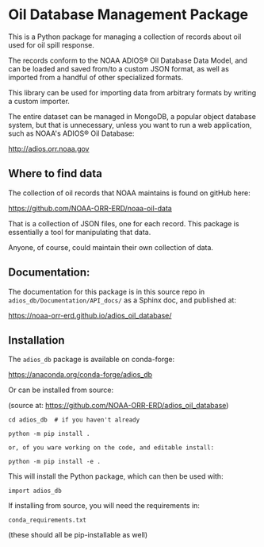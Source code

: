 # Oil Database Management Package

This is a Python package for managing a collection of records about oil used
for oil spill response.

The records conform to the NOAA ADIOS® Oil Database Data Model, and can be loaded and saved from/to a custom JSON format, as well as imported from a handful of other specialized formats.

This library can be used for importing data from arbitrary formats by writing a custom importer.

The entire dataset can be managed in MongoDB, a popular object database system, but that is unnecessary, unless you want to run a web application, such as NOAA's ADIOS® Oil Database:

http://adios.orr.noaa.gov

## Where to find data

The collection of oil records that NOAA maintains is found on gitHub here:

https://github.com/NOAA-ORR-ERD/noaa-oil-data

That is a collection of JSON files, one for each record. This package is essentially a tool for manipulating that data.

Anyone, of course, could maintain their own collection of data.

## Documentation:

The documentation for this package is in this source repo
in `adios_db/Documentation/API_docs/` as a Sphinx doc, and published at:

https://noaa-orr-erd.github.io/adios_oil_database/



## Installation

The `adios_db` package is available on conda-forge:

https://anaconda.org/conda-forge/adios_db

Or can be installed from source:

(source at: https://github.com/NOAA-ORR-ERD/adios_oil_database)

```
cd adios_db  # if you haven't already

python -m pip install .

or, of you ware working on the code, and editable install:

python -m pip install -e .
```

This will install the Python package, which can then be used with:

`import adios_db`

If installing from source, you will need the requirements in:

`conda_requirements.txt`

(these should all be pip-installable as well)





